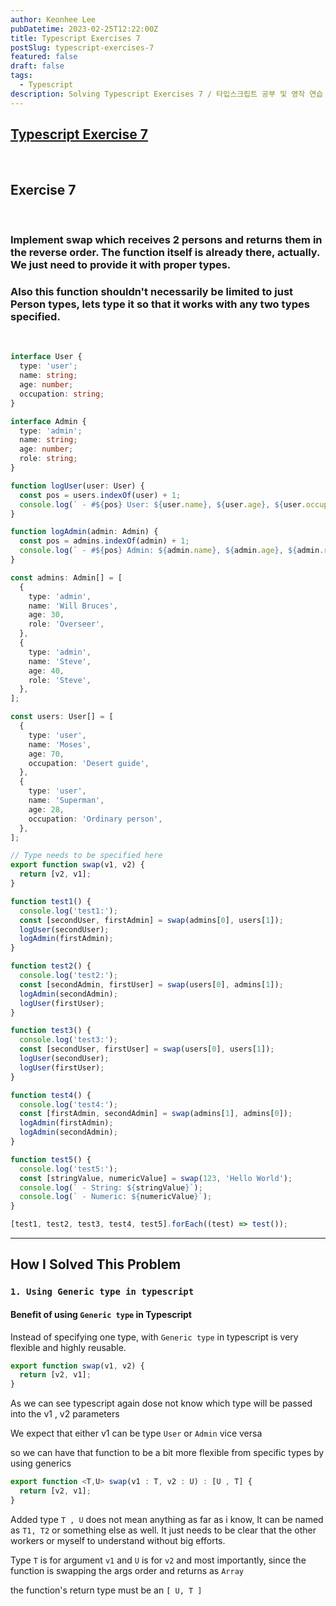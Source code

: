 ```yaml
---
author: Keonhee Lee
pubDatetime: 2023-02-25T12:22:00Z
title: Typescript Exercises 7
postSlug: typescript-exercises-7
featured: false
draft: false
tags:
  - Typescript
description: Solving Typescript Exercises 7 / 타입스크립트 공부 및 영작 연습
---
```


## [Typescript Exercise 7](https://typescript-exercises.github.io/#exercise=7&file=%2Findex.ts)

<br>

## Exercise 7

<br>

### Implement swap which receives 2 persons and returns them in the reverse order. The function itself is already there, actually. We just need to provide it with proper types.

### Also this function shouldn't necessarily be limited to just Person types, lets type it so that it works with any two types specified.

<br>

```ts
interface User {
  type: 'user';
  name: string;
  age: number;
  occupation: string;
}

interface Admin {
  type: 'admin';
  name: string;
  age: number;
  role: string;
}

function logUser(user: User) {
  const pos = users.indexOf(user) + 1;
  console.log(` - #${pos} User: ${user.name}, ${user.age}, ${user.occupation}`);
}

function logAdmin(admin: Admin) {
  const pos = admins.indexOf(admin) + 1;
  console.log(` - #${pos} Admin: ${admin.name}, ${admin.age}, ${admin.role}`);
}

const admins: Admin[] = [
  {
    type: 'admin',
    name: 'Will Bruces',
    age: 30,
    role: 'Overseer',
  },
  {
    type: 'admin',
    name: 'Steve',
    age: 40,
    role: 'Steve',
  },
];

const users: User[] = [
  {
    type: 'user',
    name: 'Moses',
    age: 70,
    occupation: 'Desert guide',
  },
  {
    type: 'user',
    name: 'Superman',
    age: 28,
    occupation: 'Ordinary person',
  },
];

// Type needs to be specified here
export function swap(v1, v2) {
  return [v2, v1];
}

function test1() {
  console.log('test1:');
  const [secondUser, firstAdmin] = swap(admins[0], users[1]);
  logUser(secondUser);
  logAdmin(firstAdmin);
}

function test2() {
  console.log('test2:');
  const [secondAdmin, firstUser] = swap(users[0], admins[1]);
  logAdmin(secondAdmin);
  logUser(firstUser);
}

function test3() {
  console.log('test3:');
  const [secondUser, firstUser] = swap(users[0], users[1]);
  logUser(secondUser);
  logUser(firstUser);
}

function test4() {
  console.log('test4:');
  const [firstAdmin, secondAdmin] = swap(admins[1], admins[0]);
  logAdmin(firstAdmin);
  logAdmin(secondAdmin);
}

function test5() {
  console.log('test5:');
  const [stringValue, numericValue] = swap(123, 'Hello World');
  console.log(` - String: ${stringValue}`);
  console.log(` - Numeric: ${numericValue}`);
}

[test1, test2, test3, test4, test5].forEach((test) => test());
```

---

## How I Solved This Problem

### `1. Using Generic type in typescript`

#### Benefit of using `Generic type` in Typescript

Instead of specifying one type, with `Generic type` in typescript is very flexible and highly reusable.

```ts
export function swap(v1, v2) {
  return [v2, v1];
}
```

As we can see typescript again dose not know which type will be passed into the v1 , v2 parameters

We expect that either v1 can be type `User` or `Admin` vice versa

so we can have that function to be a bit more flexible from specific types by using generics

```ts
export function <T,U> swap(v1 : T, v2 : U) : [U , T] {
  return [v2, v1];
}
```

Added type `T , U` does not mean anything as far as i know, It can be named as `T1, T2` or something else as well.
It just needs to be clear that the other workers or myself to understand without big efforts.

Type `T` is for argument `v1` and `U` is for `v2` and most importantly, since the function is swapping the args order and returns as `Array`

the function's return type must be an `[ U, T ]`
